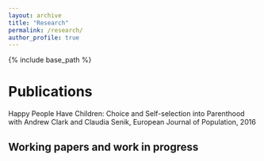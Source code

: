 ```yaml
---
layout: archive
title: "Research"
permalink: /research/
author_profile: true
---
```


{% include base_path %}

# Publications
Happy People Have Children: Choice and Self-selection into Parenthood
with Andrew Clark and Claudia Senik, European Journal of Population, 2016

## Working papers and work in progress
